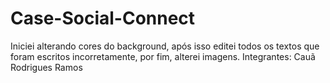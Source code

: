 # Case-Social-Connect
Iniciei alterando cores do background, após isso editei todos os textos que foram escritos incorretamente, por fim, alterei imagens.
Integrantes: Cauã Rodrigues Ramos
